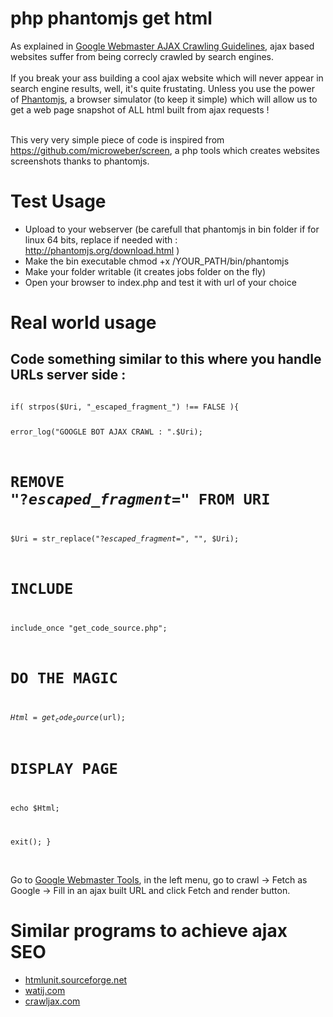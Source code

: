 <h1>php phantomjs get html</h1>
As explained in <a href="https://developers.google.com/webmasters/ajax-crawling/docs/html-snapshot" target="_blank">Google Webmaster AJAX Crawling Guidelines</a>, ajax based websites suffer from being correcly crawled by search engines.<br><br>
If you break your ass building a cool ajax website which will never appear in search engine results, well, it's quite frustating. Unless you use the power of <a href="http://phantomjs.org/" target="_blank">Phantomjs</a>, a browser simulator (to keep it simple) which will allow us to get a web page snapshot of ALL html built from ajax requests !<br><br>

This very very simple piece of code is inspired from <a href="https://github.com/microweber/screen" target="_blank">https://github.com/microweber/screen</a>, a php tools which creates websites screenshots thanks to phantomjs.<br>

<h1>Test Usage</h1>
<ul>
    <li>Upload to your webserver (be carefull that phantomjs in bin folder if for linux 64 bits, replace if needed with : <a href="http://phantomjs.org/download.html" target="_blank">http://phantomjs.org/download.html</a> )</li>
    <li>Make the bin executable chmod +x /YOUR_PATH/bin/phantomjs</li>
    <li>Make your folder writable (it creates jobs folder on the fly)</li>
    <li>Open your browser to index.php and test it with url of your choice</li>
</ul>

<h1>Real world usage</h1>
<h2>Code something similar to this where you handle URLs server side :</h2>
<pre><code>
if( strpos($Uri, "_escaped_fragment_") !== FALSE ){

error_log("GOOGLE BOT AJAX CRAWL : ".$Uri);

# REMOVE "?_escaped_fragment_=" FROM URI
$Uri = str_replace("?_escaped_fragment_=", "", $Uri);

# INCLUDE 
include_once "get_code_source.php";

# DO THE MAGIC
$Html = get_code_source($url);

# DISPLAY PAGE 
echo $Html;

exit();
}
</code></pre><br>
Go to <a href="https://www.google.com/webmasters/tools/home" target="_blank">Google Webmaster Tools</a>, in the left menu, go to crawl -> Fetch as Google -> Fill in an ajax built URL and click Fetch and render button.

<h1>Similar programs to achieve ajax SEO</h1>
<ul>
    <li><a href="http://htmlunit.sourceforge.net" target="_blank">htmlunit.sourceforge.net</a></li>
    <li><a href="http://watij.com" target="_blank">watij.com</a></li>
    <li><a href="http://crawljax.com" target="_blank">crawljax.com</a></li>
</ul>